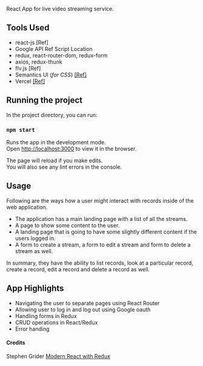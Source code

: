 React App for live video streaming service.

## Tools Used

- react-js [Ref]
- Google API Ref Script Location
- redux, react-router-dom, redux-form
- axios, redux-thunk
- flv.js [Ref]
- Semantics UI (_for CSS_) [[Ref]](https://semantic-ui.com/introduction/getting-started.html)
- Vercel [[Ref]](https://vercel.com/)

## Running the project

In the project directory, you can run:

### `npm start`

Runs the app in the development mode.\
Open [http://localhost:3000](http://localhost:3000) to view it in the browser.

The page will reload if you make edits.\
You will also see any lint errors in the console.

## Usage

Following are the ways how a user might interact with records inside of the web application.

- The application has a main landing page with a list of all the streams.
- A page to show some content to the user.
- A landing page that is going to have some slightly different content if the users logged in.
- A form to create a stream, a form to edit a stream and form to delete a stream as well.

In summary, they have the ability to list records, look at a particular record, create a record, edit a record and delete a record as well.

## App Highlights

- Navigating the user to separate pages using React Router
- Allowing user to log in and log out using Google oauth
- Handling forms in Redux
- CRUD operations in React/Redux
- Error handing

#### Credits

Stephen Grider [Modern React with Redux](https://www.udemy.com/course/react-redux/)

